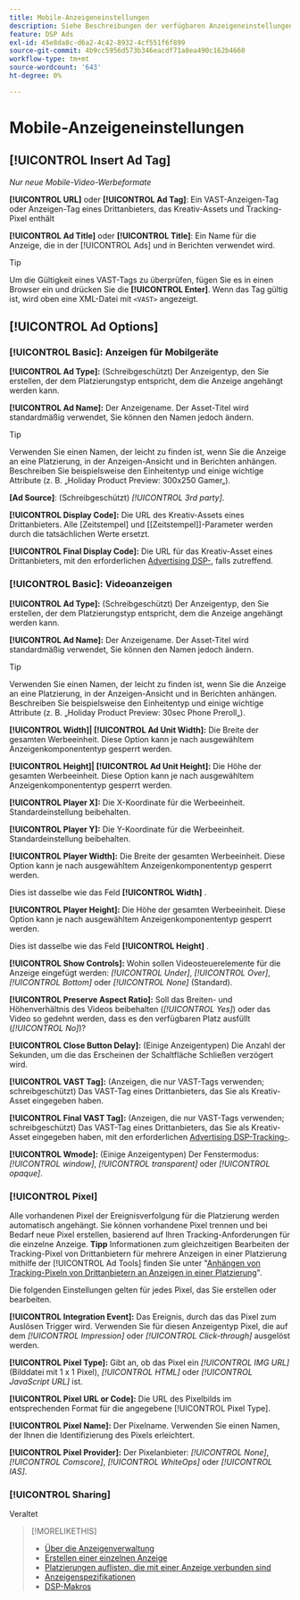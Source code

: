 ```yaml
---
title: Mobile-Anzeigeneinstellungen
description: Siehe Beschreibungen der verfügbaren Anzeigeneinstellungen für Mobile-Anzeigen.
feature: DSP Ads
exl-id: 45e8da8c-d6a2-4c42-8932-4cf551f6f899
source-git-commit: 4b9cc5956d573b346eacdf71a8ea490c162b4660
workflow-type: tm+mt
source-wordcount: '643'
ht-degree: 0%

---
```


# Mobile-Anzeigeneinstellungen

## [!UICONTROL Insert Ad Tag]

*Nur neue Mobile-Video-Werbeformate*

**[!UICONTROL URL]** oder **[!UICONTROL Ad Tag]**: Ein VAST-Anzeigen-Tag oder Anzeigen-Tag eines Drittanbieters, das Kreativ-Assets und Tracking-Pixel enthält

**[!UICONTROL Ad Title]** oder **[!UICONTROL Title]**: Ein Name für die Anzeige, die in der [!UICONTROL Ads] und in Berichten verwendet wird.

>[!TIP]
>
> Um die Gültigkeit eines VAST-Tags zu überprüfen, fügen Sie es in einen Browser ein und drücken Sie die **[!UICONTROL Enter]**. Wenn das Tag gültig ist, wird oben eine XML-Datei mit `<VAST>` angezeigt.

## [!UICONTROL Ad Options]

### [!UICONTROL Basic]: Anzeigen für Mobilgeräte

**[!UICONTROL Ad Type]:** (Schreibgeschützt) Der Anzeigentyp, den Sie erstellen, der dem Platzierungstyp entspricht, dem die Anzeige angehängt werden kann.

**[!UICONTROL Ad Name]:** Der Anzeigename. Der Asset-Titel wird standardmäßig verwendet, Sie können den Namen jedoch ändern.

>[!TIP]
>
> Verwenden Sie einen Namen, der leicht zu finden ist, wenn Sie die Anzeige an eine Platzierung, in der Anzeigen-Ansicht und in Berichten anhängen. Beschreiben Sie beispielsweise den Einheitentyp und einige wichtige Attribute (z. B. „Holiday Product Preview: 300x250 Gamer„).

**\[Ad Source\]**: (Schreibgeschützt) *[!UICONTROL 3rd party]*.

**[!UICONTROL Display Code]:** Die URL des Kreativ-Assets eines Drittanbieters. Alle [Zeitstempel] und [[Zeitstempel]]-Parameter werden durch die tatsächlichen Werte ersetzt.

**[!UICONTROL Final Display Code]:** Die URL für das Kreativ-Asset eines Drittanbieters, mit den erforderlichen [Advertising DSP-](/help/dsp/campaign-management/macros.md), falls zutreffend.

### [!UICONTROL Basic]: Videoanzeigen

**[!UICONTROL Ad Type]:** (Schreibgeschützt) Der Anzeigentyp, den Sie erstellen, der dem Platzierungstyp entspricht, dem die Anzeige angehängt werden kann.

**[!UICONTROL Ad Name]:** Der Anzeigename. Der Asset-Titel wird standardmäßig verwendet, Sie können den Namen jedoch ändern.

>[!TIP]
>
> Verwenden Sie einen Namen, der leicht zu finden ist, wenn Sie die Anzeige an eine Platzierung, in der Anzeigen-Ansicht und in Berichten anhängen. Beschreiben Sie beispielsweise den Einheitentyp und einige wichtige Attribute (z. B. „Holiday Product Preview: 30sec Phone Preroll„).

**[!UICONTROL Width]| [!UICONTROL Ad Unit Width]:** Die Breite der gesamten Werbeeinheit. Diese Option kann je nach ausgewähltem Anzeigenkomponententyp gesperrt werden.

**[!UICONTROL Height]| [!UICONTROL Ad Unit Height]:** Die Höhe der gesamten Werbeeinheit. Diese Option kann je nach ausgewähltem Anzeigenkomponententyp gesperrt werden.

**[!UICONTROL Player X]:** Die X-Koordinate für die Werbeeinheit. Standardeinstellung beibehalten.

**[!UICONTROL Player Y]:** Die Y-Koordinate für die Werbeeinheit. Standardeinstellung beibehalten.

**[!UICONTROL Player Width]:** Die Breite der gesamten Werbeeinheit. Diese Option kann je nach ausgewähltem Anzeigenkomponententyp gesperrt werden.

Dies ist dasselbe wie das Feld **[!UICONTROL Width]** .

**[!UICONTROL Player Height]:** Die Höhe der gesamten Werbeeinheit. Diese Option kann je nach ausgewähltem Anzeigenkomponententyp gesperrt werden.

Dies ist dasselbe wie das Feld **[!UICONTROL Height]** .

**[!UICONTROL Show Controls]:** Wohin sollen Videosteuerelemente für die Anzeige eingefügt werden: *[!UICONTROL Under]*, *[!UICONTROL Over]*, *[!UICONTROL Bottom]* oder *[!UICONTROL None]* (Standard).

**[!UICONTROL Preserve Aspect Ratio]:** Soll das Breiten- und Höhenverhältnis des Videos beibehalten (*[!UICONTROL Yes]*) oder das Video so gedehnt werden, dass es den verfügbaren Platz ausfüllt (*[!UICONTROL No]*)?

**[!UICONTROL Close Button Delay]:** (Einige Anzeigentypen) Die Anzahl der Sekunden, um die das Erscheinen der Schaltfläche Schließen verzögert wird.

**[!UICONTROL VAST Tag]:** (Anzeigen, die nur VAST-Tags verwenden; schreibgeschützt) Das VAST-Tag eines Drittanbieters, das Sie als Kreativ-Asset eingegeben haben.

**[!UICONTROL Final VAST Tag]:** (Anzeigen, die nur VAST-Tags verwenden; schreibgeschützt) Das VAST-Tag eines Drittanbieters, das Sie als Kreativ-Asset eingegeben haben, mit den erforderlichen [Advertising DSP-Tracking-](/help/dsp/campaign-management/macros.md).

**[!UICONTROL Wmode]:** (Einige Anzeigentypen) Der Fenstermodus: *[!UICONTROL window]*, *[!UICONTROL transparent]* oder *[!UICONTROL opaque]*.

### [!UICONTROL Pixel]

Alle vorhandenen Pixel der Ereignisverfolgung für die Platzierung werden automatisch angehängt. Sie können vorhandene Pixel trennen und bei Bedarf neue Pixel erstellen, basierend auf Ihren Tracking-Anforderungen für die einzelne Anzeige. **Tipp** Informationen zum gleichzeitigen Bearbeiten der Tracking-Pixel von Drittanbietern für mehrere Anzeigen in einer Platzierung mithilfe der [!UICONTROL Ad Tools] finden Sie unter &quot;[Anhängen von Tracking-Pixeln von Drittanbietern an Anzeigen in einer Platzierung](/help/dsp/campaign-management/ads/ad-attach-to-placement.md#attach-pixels-ads)&quot;.

Die folgenden Einstellungen gelten für jedes Pixel, das Sie erstellen oder bearbeiten.

**[!UICONTROL Integration Event]:** Das Ereignis, durch das das Pixel zum Auslösen Trigger wird. Verwenden Sie für diesen Anzeigentyp Pixel, die auf dem *[!UICONTROL Impression]* oder *[!UICONTROL Click-through]* ausgelöst werden.

**[!UICONTROL Pixel Type]:** Gibt an, ob das Pixel ein *[!UICONTROL IMG URL]* (Bilddatei mit 1 x 1 Pixel), *[!UICONTROL HTML]* oder *[!UICONTROL JavaScript URL]* ist.

**[!UICONTROL Pixel URL or Code]:** Die URL des Pixelbilds im entsprechenden Format für die angegebene [!UICONTROL Pixel Type].

**[!UICONTROL Pixel Name]:** Der Pixelname. Verwenden Sie einen Namen, der Ihnen die Identifizierung des Pixels erleichtert.

**[!UICONTROL Pixel Provider]:** Der Pixelanbieter: *[!UICONTROL None]*, *[!UICONTROL Comscore]*, *[!UICONTROL WhiteOps]* oder *[!UICONTROL IAS]*.

### [!UICONTROL Sharing]

Veraltet

>[!MORELIKETHIS]
>
>* [Über die Anzeigenverwaltung](ad-about.md)
>* [Erstellen einer einzelnen Anzeige](ad-create.md)
>* [Platzierungen auflisten, die mit einer Anzeige verbunden sind](/help/dsp/campaign-management/ads/ad-list-placements.md)
>* [Anzeigenspezifikationen](ad-specs.md)
>* [DSP-Makros](/help/dsp/campaign-management/macros.md)
